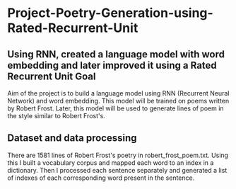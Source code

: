 Project-Poetry-Generation-using-Rated-Recurrent-Unit
====================================================
Using RNN, created a language model with word embedding and later improved it using a Rated Recurrent Unit
Goal
----
Aim of the project is to build a language model using RNN (Recurrent Neural Network) and word embedding. This model will be trained on poems written by Robert Frost. Later, this model will be used to generate lines of poem in the style similar to Robert Frost's.

Dataset and data processing
---------------------------
There are 1581 lines of Robert Frost's poetry in robert_frost_poem.txt. Using this I built a vocabulary corpus and mapped each word to an index in a dictionary. Then I processed each sentence separately and generated a list of indexes of each corresponding word present in the sentence.
